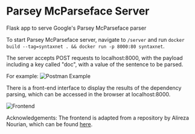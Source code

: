 # Parsey McParseface Server
Flask app to serve Google's Parsey McParseface parser

To start Parsey McParseface server, navigate to `/server` and run `docker build --tag=syntaxnet . && docker run -p 8000:80 syntaxnet`.

The server accepts POST requests to localhost:8000, with the payload including a key called "doc", with a value of the sentence to be parsed.

For example:
![Postman Example](https://github.com/kevinl94303/syntaxnet-server/blob/master/static-assets/request.png?raw=true "Postman Example")

There is a front-end interface to display the results of the dependency parsing, which can be accessed in the browser at localhost:8000. 

![Frontend](https://github.com/kevinl94303/syntaxnet-server/blob/master/static-assets/frontend.png?raw=true "Frontend Interface")

Acknowledgements:
The frontend is adapted from a repository by Alireza Nourian, which can be found [here](https://github.com/sobhe/dependency-parse-tree/tree/gh-pages). 